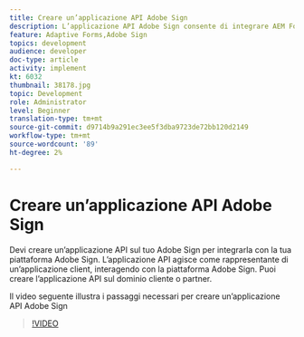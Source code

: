 ```yaml
---
title: Creare un’applicazione API Adobe Sign
description: L’applicazione API Adobe Sign consente di integrare AEM Forms con Adobe Sign
feature: Adaptive Forms,Adobe Sign
topics: development
audience: developer
doc-type: article
activity: implement
kt: 6032
thumbnail: 38178.jpg
topic: Development
role: Administrator
level: Beginner
translation-type: tm+mt
source-git-commit: d9714b9a291ec3ee5f3dba9723de72bb120d2149
workflow-type: tm+mt
source-wordcount: '89'
ht-degree: 2%

---
```


# Creare un’applicazione API Adobe Sign

Devi creare un’applicazione API sul tuo Adobe Sign per integrarla con la tua piattaforma Adobe Sign. L’applicazione API agisce come rappresentante di un’applicazione client, interagendo con la piattaforma Adobe Sign. Puoi creare l’applicazione API sul dominio cliente o partner.

Il video seguente illustra i passaggi necessari per creare un’applicazione API Adobe Sign

>[!VIDEO](https://video.tv.adobe.com/v/38178/?quality=9&learn=on)
